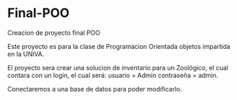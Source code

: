 # Final-POO
Creacion de proyecto final POO

Este proyecto es para la clase de Programacion Orientada objetos impartida en la 
UNIVA.

El proyecto sera crear una solucion de inventario para un Zoológico, el cual contara 
con un login, el cual será:
usuario = Admin
contraseña = admin.

Conectaremos a una base de datos para poder modificarlo.
